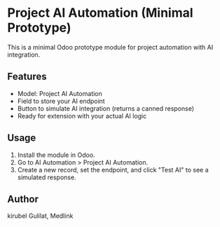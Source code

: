 # Project AI Automation (Minimal Prototype)

This is a minimal Odoo prototype module for project automation with AI integration.

## Features

- Model: Project AI Automation
- Field to store your AI endpoint
- Button to simulate AI integration (returns a canned response)
- Ready for extension with your actual AI logic

## Usage

1. Install the module in Odoo.
2. Go to AI Automation > Project AI Automation.
3. Create a new record, set the endpoint, and click "Test AI" to see a simulated response.

## Author

kirubel Gulilat, Medlink